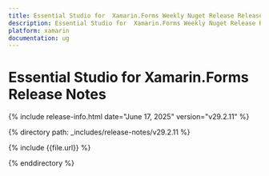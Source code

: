 ```yaml
---
title: Essential Studio for  Xamarin.Forms Weekly Nuget Release Release Notes  
description: Essential Studio for  Xamarin.Forms Weekly Nuget Release Release Notes  
platform: xamarin
documentation: ug
---
```


# Essential Studio for  Xamarin.Forms  Release Notes  

{% include release-info.html date="June 17, 2025"  version="v29.2.11" %}

{% directory path: _includes/release-notes/v29.2.11 %}

{% include {{file.url}} %}

{% enddirectory %}